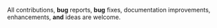 All contributions, **bug** reports, **bug** fixes, documentation improvements, enhancements, **and** ideas are welcome.
